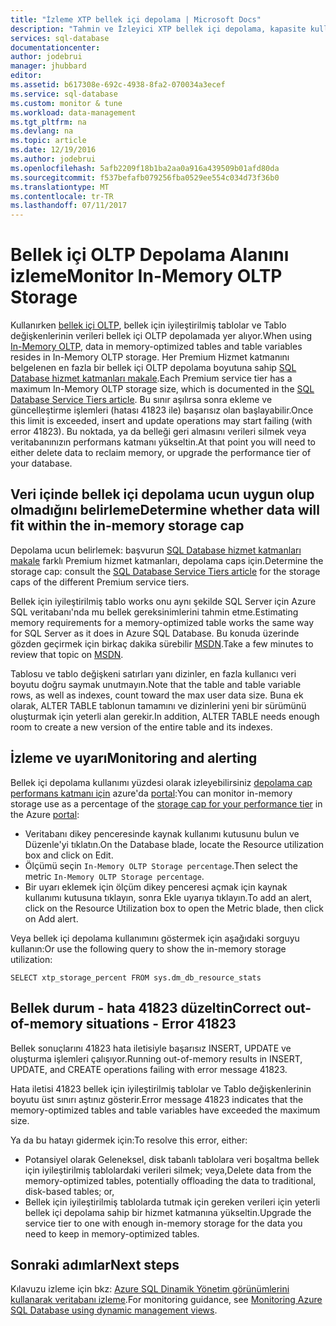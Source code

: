 ```yaml
---
title: "İzleme XTP bellek içi depolama | Microsoft Docs"
description: "Tahmin ve İzleyici XTP bellek içi depolama, kapasite kullanın; Kapasite hatayı 41823"
services: sql-database
documentationcenter: 
author: jodebrui
manager: jhubbard
editor: 
ms.assetid: b617308e-692c-4938-8fa2-070034a3ecef
ms.service: sql-database
ms.custom: monitor & tune
ms.workload: data-management
ms.tgt_pltfrm: na
ms.devlang: na
ms.topic: article
ms.date: 12/19/2016
ms.author: jodebrui
ms.openlocfilehash: 5afb2209f18b1ba2aa0a916a439509b01afd80da
ms.sourcegitcommit: f537befafb079256fba0529ee554c034d73f36b0
ms.translationtype: MT
ms.contentlocale: tr-TR
ms.lasthandoff: 07/11/2017
---
```

# <a name="monitor-in-memory-oltp-storage"></a><span data-ttu-id="ef718-103">Bellek içi OLTP Depolama Alanını izleme</span><span class="sxs-lookup"><span data-stu-id="ef718-103">Monitor In-Memory OLTP Storage</span></span>
<span data-ttu-id="ef718-104">Kullanırken [bellek içi OLTP](sql-database-in-memory.md), bellek için iyileştirilmiş tablolar ve Tablo değişkenlerinin verileri bellek içi OLTP depolamada yer alıyor.</span><span class="sxs-lookup"><span data-stu-id="ef718-104">When using [In-Memory OLTP](sql-database-in-memory.md), data in memory-optimized tables and table variables resides in In-Memory OLTP storage.</span></span> <span data-ttu-id="ef718-105">Her Premium Hizmet katmanını belgelenen en fazla bir bellek içi OLTP depolama boyutuna sahip [SQL Database hizmet katmanları makale](sql-database-service-tiers.md#single-database-service-tiers-and-performance-levels).</span><span class="sxs-lookup"><span data-stu-id="ef718-105">Each Premium service tier has a maximum In-Memory OLTP storage size, which is documented in the [SQL Database Service Tiers article](sql-database-service-tiers.md#single-database-service-tiers-and-performance-levels).</span></span> <span data-ttu-id="ef718-106">Bu sınır aşılırsa sonra ekleme ve güncelleştirme işlemleri (hatası 41823 ile) başarısız olan başlayabilir.</span><span class="sxs-lookup"><span data-stu-id="ef718-106">Once this limit is exceeded, insert and update operations may start failing (with error 41823).</span></span> <span data-ttu-id="ef718-107">Bu noktada, ya da belleği geri almasını verileri silmek veya veritabanınızın performans katmanı yükseltin.</span><span class="sxs-lookup"><span data-stu-id="ef718-107">At that point you will need to either delete data to reclaim memory, or upgrade the performance tier of your database.</span></span>

## <a name="determine-whether-data-will-fit-within-the-in-memory-storage-cap"></a><span data-ttu-id="ef718-108">Veri içinde bellek içi depolama ucun uygun olup olmadığını belirleme</span><span class="sxs-lookup"><span data-stu-id="ef718-108">Determine whether data will fit within the in-memory storage cap</span></span>
<span data-ttu-id="ef718-109">Depolama ucun belirlemek: başvurun [SQL Database hizmet katmanları makale](sql-database-service-tiers.md#single-database-service-tiers-and-performance-levels) farklı Premium hizmet katmanları, depolama caps için.</span><span class="sxs-lookup"><span data-stu-id="ef718-109">Determine the storage cap: consult the [SQL Database Service Tiers article](sql-database-service-tiers.md#single-database-service-tiers-and-performance-levels) for the storage caps of the different Premium service tiers.</span></span>

<span data-ttu-id="ef718-110">Bellek için iyileştirilmiş tablo works onu aynı şekilde SQL Server için Azure SQL veritabanı'nda mu bellek gereksinimlerini tahmin etme.</span><span class="sxs-lookup"><span data-stu-id="ef718-110">Estimating memory requirements for a memory-optimized table works the same way for SQL Server as it does in Azure SQL Database.</span></span> <span data-ttu-id="ef718-111">Bu konuda üzerinde gözden geçirmek için birkaç dakika sürebilir [MSDN](https://msdn.microsoft.com/library/dn282389.aspx).</span><span class="sxs-lookup"><span data-stu-id="ef718-111">Take a few minutes to review that topic on [MSDN](https://msdn.microsoft.com/library/dn282389.aspx).</span></span>

<span data-ttu-id="ef718-112">Tablosu ve tablo değişkeni satırları yanı dizinler, en fazla kullanıcı veri boyutu doğru saymak unutmayın.</span><span class="sxs-lookup"><span data-stu-id="ef718-112">Note that the table and table variable rows, as well as indexes, count toward the max user data size.</span></span> <span data-ttu-id="ef718-113">Buna ek olarak, ALTER TABLE tablonun tamamını ve dizinlerini yeni bir sürümünü oluşturmak için yeterli alan gerekir.</span><span class="sxs-lookup"><span data-stu-id="ef718-113">In addition, ALTER TABLE needs enough room to create a new version of the entire table and its indexes.</span></span>

## <a name="monitoring-and-alerting"></a><span data-ttu-id="ef718-114">İzleme ve uyarı</span><span class="sxs-lookup"><span data-stu-id="ef718-114">Monitoring and alerting</span></span>
<span data-ttu-id="ef718-115">Bellek içi depolama kullanımı yüzdesi olarak izleyebilirsiniz [depolama cap performans katmanı için](sql-database-service-tiers.md#single-database-service-tiers-and-performance-levels) azure'da [portal](https://portal.azure.com/):</span><span class="sxs-lookup"><span data-stu-id="ef718-115">You can monitor in-memory storage use as a percentage of the [storage cap for your performance tier](sql-database-service-tiers.md#single-database-service-tiers-and-performance-levels) in the Azure [portal](https://portal.azure.com/):</span></span> 

* <span data-ttu-id="ef718-116">Veritabanı dikey penceresinde kaynak kullanımı kutusunu bulun ve Düzenle'yi tıklatın.</span><span class="sxs-lookup"><span data-stu-id="ef718-116">On the Database blade, locate the Resource utilization box and click on Edit.</span></span>
* <span data-ttu-id="ef718-117">Ölçümü seçin `In-Memory OLTP Storage percentage`.</span><span class="sxs-lookup"><span data-stu-id="ef718-117">Then select the metric `In-Memory OLTP Storage percentage`.</span></span>
* <span data-ttu-id="ef718-118">Bir uyarı eklemek için ölçüm dikey penceresi açmak için kaynak kullanımı kutusuna tıklayın, sonra Ekle uyarıya tıklayın.</span><span class="sxs-lookup"><span data-stu-id="ef718-118">To add an alert, click on the Resource Utilization box to open the Metric blade, then click on Add alert.</span></span>

<span data-ttu-id="ef718-119">Veya bellek içi depolama kullanımını göstermek için aşağıdaki sorguyu kullanın:</span><span class="sxs-lookup"><span data-stu-id="ef718-119">Or use the following query to show the in-memory storage utilization:</span></span>

    SELECT xtp_storage_percent FROM sys.dm_db_resource_stats


## <a name="correct-out-of-memory-situations---error-41823"></a><span data-ttu-id="ef718-120">Bellek durum - hata 41823 düzeltin</span><span class="sxs-lookup"><span data-stu-id="ef718-120">Correct out-of-memory situations - Error 41823</span></span>
<span data-ttu-id="ef718-121">Bellek sonuçlarını 41823 hata iletisiyle başarısız INSERT, UPDATE ve oluşturma işlemleri çalışıyor.</span><span class="sxs-lookup"><span data-stu-id="ef718-121">Running out-of-memory results in INSERT, UPDATE, and CREATE operations failing with error message 41823.</span></span>

<span data-ttu-id="ef718-122">Hata iletisi 41823 bellek için iyileştirilmiş tablolar ve Tablo değişkenlerinin boyutu üst sınırı aştınız gösterir.</span><span class="sxs-lookup"><span data-stu-id="ef718-122">Error message 41823 indicates that the memory-optimized tables and table variables have exceeded the maximum size.</span></span>

<span data-ttu-id="ef718-123">Ya da bu hatayı gidermek için:</span><span class="sxs-lookup"><span data-stu-id="ef718-123">To resolve this error, either:</span></span>

* <span data-ttu-id="ef718-124">Potansiyel olarak Geleneksel, disk tabanlı tablolara veri boşaltma bellek için iyileştirilmiş tablolardaki verileri silmek; veya,</span><span class="sxs-lookup"><span data-stu-id="ef718-124">Delete data from the memory-optimized tables, potentially offloading the data to traditional, disk-based tables; or,</span></span>
* <span data-ttu-id="ef718-125">Bellek için iyileştirilmiş tablolarda tutmak için gereken verileri için yeterli bellek içi depolama sahip bir hizmet katmanına yükseltin.</span><span class="sxs-lookup"><span data-stu-id="ef718-125">Upgrade the service tier to one with enough in-memory storage for the data you need to keep in memory-optimized tables.</span></span>

## <a name="next-steps"></a><span data-ttu-id="ef718-126">Sonraki adımlar</span><span class="sxs-lookup"><span data-stu-id="ef718-126">Next steps</span></span>
<span data-ttu-id="ef718-127">Kılavuzu izleme için bkz: [Azure SQL Dinamik Yönetim görünümlerini kullanarak veritabanı izleme](sql-database-monitoring-with-dmvs.md).</span><span class="sxs-lookup"><span data-stu-id="ef718-127">For monitoring guidance, see [Monitoring Azure SQL Database using dynamic management views](sql-database-monitoring-with-dmvs.md).</span></span>
